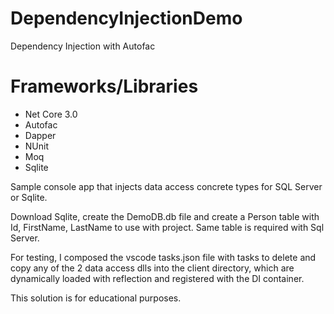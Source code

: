 # DependencyInjectionDemo
Dependency Injection with Autofac

Frameworks/Libraries
====================
* Net Core 3.0
* Autofac
* Dapper
* NUnit
* Moq
* Sqlite


Sample console app that injects data access concrete types for SQL Server or Sqlite.

Download Sqlite, create the DemoDB.db file and create a Person table with Id, FirstName, LastName to use with project. 
Same table is required with Sql Server.

For testing, I composed the vscode tasks.json file with tasks to delete and copy any of the 2 data access dlls into the client directory, which are dynamically loaded with reflection and registered with the DI container.

This solution is for educational purposes. 

